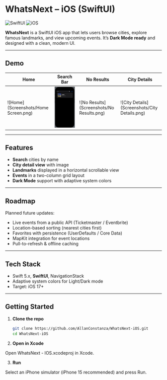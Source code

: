 # WhatsNext – iOS (SwiftUI)

![SwiftUI](https://img.shields.io/badge/SwiftUI-5.0-orange)
![iOS](https://img.shields.io/badge/iOS-17-blue)

**WhatsNext** is a SwiftUI iOS app that lets users browse cities, explore famous landmarks, and view upcoming events. It’s **Dark Mode ready** and designed with a clean, modern UI.

---

## Demo

| Home  | Search Bar | No Results | City Details |
|--------------|-------------|-------------|-------------|
| ![Home](Screenshots/Home Screen.png) | ![Search Bar](Screenshots/Search.png) | ![No Results](Screenshots/No Results.png) | ![City Details](Screenshots/City Details.png)

---

##  Features

- **Search** cities by name
- **City detail view** with image
- **Landmarks** displayed in a horizontal scrollable view
- **Events** in a two-column grid layout
- **Dark Mode** support with adaptive system colors

---

## Roadmap

Planned future updates:
- Live events from a public API (Ticketmaster / Eventbrite)
- Location-based sorting (nearest cities first)
- Favorites with persistence (UserDefaults / Core Data)
- MapKit integration for event locations
- Pull-to-refresh & offline caching

---

## Tech Stack

- Swift 5.x, **SwiftUI**, NavigationStack
- Adaptive system colors for Light/Dark mode
- Target: iOS 17+

---

## Getting Started

1. **Clone the repo**
   ```bash
   git clone https://github.com/AllanConstanza/WhatsNext-iOS.git
   cd WhatsNext-iOS
2. **Open in Xcode**

Open WhatsNext - IOS.xcodeproj in Xcode.

3. **Run**

Select an iPhone simulator (iPhone 15 recommended) and press Run.
